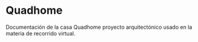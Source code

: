 # Quadhome
Documentación de la casa Quadhome proyecto arquitectónico usado en la materia de recorrido virtual.
